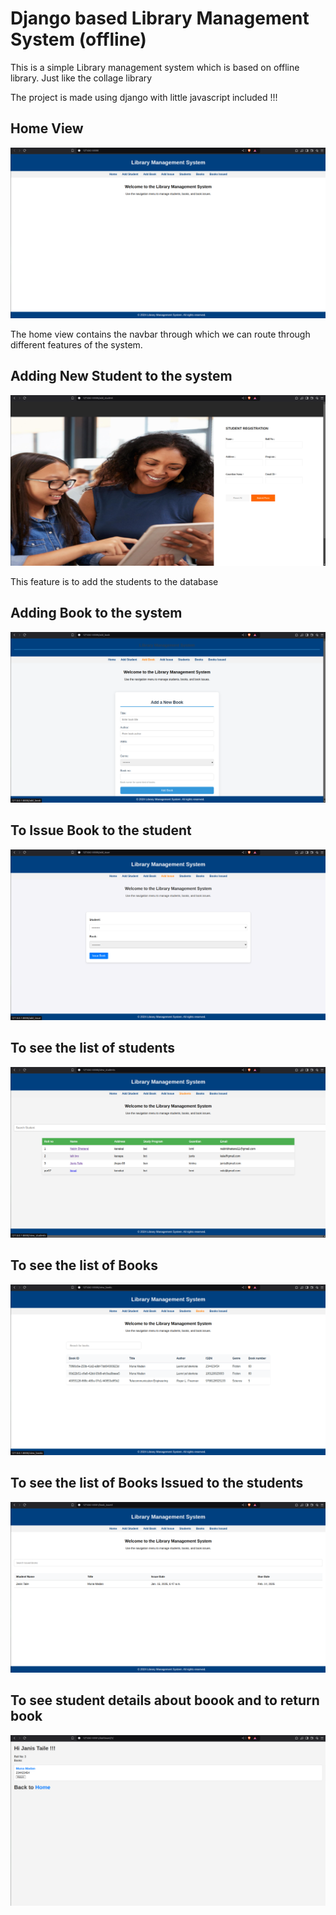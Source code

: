 
# Django based Library Management System (offline)

This is a simple Library management system which is based on offline library. Just like the collage library

The project is made using django with little javascript included !!!


## Home View

![App Screenshot](https://github.com/NABIN720/Library-Management-System-OFFLINE-/blob/main/SCREENSHOTS/HOME.png)

The home view contains the navbar through which we can route through different features of the system.

## Adding New Student to the system

![Add_student screenshot](https://github.com/NABIN720/Library-Management-System-OFFLINE-/blob/main/SCREENSHOTS/ADD%20STUDENT.png)

This feature is to add the students to the database 

## Adding Book to the system 

![Add_book screenshot](https://github.com/NABIN720/Library-Management-System-OFFLINE-/blob/main/SCREENSHOTS/ADD%20BOOK.png)

## To Issue Book to the student 

![Add_issue screenshot](https://github.com/NABIN720/Library-Management-System-OFFLINE-/blob/main/SCREENSHOTS/ADD%20ISSUE.png)

## To see the list of students 

![Add_issue screenshot](https://github.com/NABIN720/Library-Management-System-OFFLINE-/blob/main/SCREENSHOTS/STUDENTS.png)

## To see the list of Books 

![Add_issue screenshot](https://github.com/NABIN720/Library-Management-System-OFFLINE-/blob/main/SCREENSHOTS/BOOK%20LIST.png)

## To see the list of Books Issued to the students

![Add_issue screenshot](https://github.com/NABIN720/Library-Management-System-OFFLINE-/blob/main/SCREENSHOTS/BOOKS%20ISSUED.png)

## To see student details about boook and to return book

![Add_issue screenshot](https://github.com/NABIN720/Library-Management-System-OFFLINE-/blob/main/SCREENSHOTS/TO%20RETURN.png)








